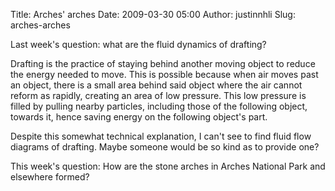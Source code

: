 Title: Arches' arches
Date: 2009-03-30 05:00
Author: justinnhli
Slug: arches-arches

Last week's question: what are the fluid dynamics of drafting?

Drafting is the practice of staying behind another moving object to
reduce the energy needed to move. This is possible because when air
moves past an object, there is a small area behind said object where the
air cannot reform as rapidly, creating an area of low pressure. This low
pressure is filled by pulling nearby particles, including those of the
following object, towards it, hence saving energy on the following
object's part.

Despite this somewhat technical explanation, I can't see to find fluid
flow diagrams of drafting. Maybe someone would be so kind as to provide
one?

This week's question: How are the stone arches in Arches National Park
and elsewhere formed?

